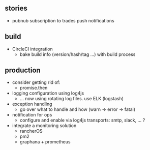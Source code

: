 ## stories
- pubnub subscription to trades push notifications


## build
- CircleCI integration 
  - bake build info (version/hash/tag ...) with build process


## production
- consider getting rid of:
  - promise.then
- logging configuration using log4js
  - ... now using rotating log files. use ELK (logstash)
- exception handling 
  - go over what to handle and how (warn -> error -> fatal)
- notification for ops 
  - configure and enable via log4js transports: smtp, slack, ... ?
- integrate a monitoring solution
  - rancherOS
  - pm2
  - graphana + prometheus
 